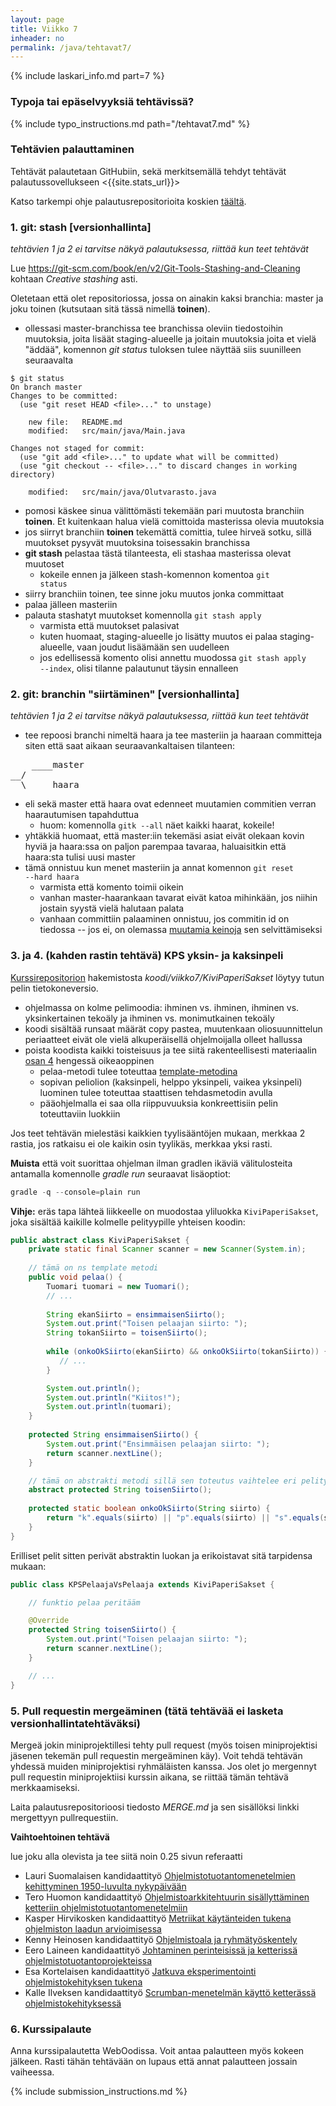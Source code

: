 ```yaml
---
layout: page
title: Viikko 7
inheader: no
permalink: /java/tehtavat7/
---
```


{% include laskari_info.md part=7 %}
### Typoja tai epäselvyyksiä tehtävissä?

{% include typo_instructions.md path="/tehtavat7.md" %}

### Tehtävien palauttaminen

Tehtävät palautetaan GitHubiin, sekä merkitsemällä tehdyt tehtävät palautussovellukseen <{{site.stats_url}}>

Katso tarkempi ohje palautusrepositorioita koskien [täältä](/tehtavat1#teht%C3%A4vien-palautusrepositoriot).

### 1. git: stash [versionhallinta]

_tehtävien 1 ja 2 ei tarvitse näkyä palautuksessa, riittää kun teet tehtävät_

Lue <https://git-scm.com/book/en/v2/Git-Tools-Stashing-and-Cleaning> kohtaan _Creative stashing_ asti.

Oletetaan että olet repositoriossa, jossa on ainakin kaksi branchia: master ja joku toinen (kutsutaan sitä tässä nimellä __toinen__).

* ollessasi master-branchissa tee branchissa oleviin tiedostoihin muutoksia, joita lisäät staging-alueelle ja joitain muutoksia joita et vielä "äddää", komennon _git status_ tuloksen tulee näyttää siis suunilleen seuraavalta

```
$ git status
On branch master
Changes to be committed:
  (use "git reset HEAD <file>..." to unstage)

	new file:   README.md
    modified:   src/main/java/Main.java

Changes not staged for commit:
  (use "git add <file>..." to update what will be committed)
  (use "git checkout -- <file>..." to discard changes in working directory)

	modified:   src/main/java/Olutvarasto.java              
```
 
* pomosi käskee sinua välittömästi tekemään pari muutosta branchiin __toinen__. Et kuitenkaan halua vielä comittoida masterissa olevia muutoksia
* jos siirryt branchiin __toinen__ tekemättä comittia, tulee hirveä sotku, sillä muutokset pysyvät muutoksina toisessakin branchissa
* **git stash** pelastaa tästä tilanteesta, eli stashaa masterissa olevat muutoset
  * kokeile ennen ja jälkeen stash-komennon komentoa <code>git status</code>
* siirry branchiin toinen, tee sinne joku muutos jonka committaat
* palaa jälleen masteriin
* palauta stashatyt muutokset komennolla <code>git stash apply</code>
  * varmista että muutokset palasivat
  * kuten huomaat, staging-alueelle jo lisätty muutos ei palaa staging-alueelle, vaan joudut lisäämään sen uudelleen
  * jos edellisessä komento olisi annettu muodossa <code>git stash apply --index</code>, olisi tilanne palautunut täysin ennalleen

### 2. git: branchin "siirtäminen" [versionhallinta]

_tehtävien 1 ja 2 ei tarvitse näkyä palautuksessa, riittää kun teet tehtävät_

* tee repoosi branchi nimeltä haara ja tee masteriin ja haaraan committeja siten että saat aikaan seuraavankaltaisen tilanteen:

<pre>
    ____master
__/
  \_____haara
</pre>

* eli sekä master että haara ovat edenneet muutamien commitien verran haarautumisen tapahduttua
  * huom: komennolla <code>gitk --all</code> näet kaikki haarat, kokeile!
* yhtäkkiä huomaat, että master:iin tekemäsi asiat eivät olekaan kovin hyviä ja haara:ssa on paljon parempaa tavaraa, haluaisitkin että haara:sta tulisi uusi master
* tämä onnistuu kun menet masteriin ja annat komennon <code>git reset --hard haara</code>
  * varmista että komento toimii oikein
  * vanhan master-haarankaan tavarat eivät katoa mihinkään, jos niihin jostain syystä vielä halutaan palata
  * vanhaan committiin palaaminen onnistuu, jos commitin id on tiedossa -- jos ei, on olemassa [muutamia keinoja](http://stackoverflow.com/questions/4786972/list-of-all-git-commits) sen selvittämiseksi

### 3. ja 4. (kahden rastin tehtävä) KPS yksin- ja kaksinpeli

[Kurssirepositorion](https://github.com/ohjelmistotuotanto-hy/syksy2020) hakemistosta _koodi/viikko7/KiviPaperiSakset_ löytyy tutun pelin tietokoneversio. 

* ohjelmassa on kolme pelimoodia: ihminen vs. ihminen, ihminen vs. yksinkertainen tekoäly ja ihminen vs. monimutkainen tekoäly
* koodi sisältää runsaat määrät copy pastea, muutenkaan oliosuunnittelun periaatteet eivät ole vielä alkuperäisellä ohjelmoijalla olleet hallussa
* poista koodista kaikki toisteisuus ja tee siitä rakenteellisesti materiaalin [osan 4](/osa4) hengessä oikeaoppinen
  * pelaa-metodi tulee toteuttaa [template-metodina](/osa4#suunnittelumalli-template-method-viikko-5)
  * sopivan peliolion (kaksinpeli, helppo yksinpeli, vaikea yksinpeli) luominen tulee toteuttaa staattisen tehdasmetodin avulla
  * pääohjelmalla ei saa olla riippuvuuksia konkreettisiin pelin toteuttaviin luokkiin

Jos teet tehtävän mielestäsi kaikkien tyylisääntöjen mukaan, merkkaa 2 rastia, jos ratkaisu ei ole kaikin osin tyylikäs, merkkaa yksi rasti.

**Muista** että voit suorittaa ohjelman ilman gradlen ikäviä välitulosteita antamalla komennolle _gradle run_ seuraavat lisäoptiot:

```java
gradle -q --console=plain run
```

**Vihje:** eräs tapa lähteä liikkeelle on muodostaa yliluokka `KiviPaperiSakset`, joka sisältää kaikille kolmelle pelityypille yhteisen koodin:

```java
public abstract class KiviPaperiSakset {
    private static final Scanner scanner = new Scanner(System.in);
    
    // tämä on ns template metodi
    public void pelaa() {
        Tuomari tuomari = new Tuomari();
        // ...
        
        String ekanSiirto = ensimmaisenSiirto();
        System.out.print("Toisen pelaajan siirto: ");
        String tokanSiirto = toisenSiirto();
        
        while (onkoOkSiirto(ekanSiirto) && onkoOkSiirto(tokanSiirto)) {
           // ...
        }

        System.out.println();
        System.out.println("Kiitos!");
        System.out.println(tuomari);
    }
    
    protected String ensimmaisenSiirto() {
        System.out.print("Ensimmäisen pelaajan siirto: ");
        return scanner.nextLine();
    }

    // tämä on abstrakti metodi sillä sen toteutus vaihtelee eri pelityypeissä
    abstract protected String toisenSiirto();
    
    protected static boolean onkoOkSiirto(String siirto) {
        return "k".equals(siirto) || "p".equals(siirto) || "s".equals(siirto);
    }
}
``` 

Erilliset pelit sitten perivät abstraktin luokan ja erikoistavat sitä tarpidensa mukaan:

```java
public class KPSPelaajaVsPelaaja extends KiviPaperiSakset {

    // funktio pelaa peritääm

    @Override
    protected String toisenSiirto() {
        System.out.print("Toisen pelaajan siirto: ");
        return scanner.nextLine();  
    }

    // ...
}
```

### 5. Pull requestin mergeäminen (tätä tehtävää ei lasketa versionhallintatehtäväksi)

Mergeä jokin miniprojektillesi tehty pull request (myös toisen miniprojektisi jäsenen tekemän pull requestin mergeäminen käy). Voit tehdä tehtävän yhdessä muiden miniprojektisi ryhmäläisten kanssa. Jos olet jo mergennyt pull requestin miniprojektiisi kurssin aikana, se riittää tämän tehtävä merkkaamiseksi. 

Laita palautusrepositorioosi tiedosto _MERGE.md_ ja sen sisällöksi linkki mergettyyn pullrequestiin. 

**Vaihtoehtoinen tehtävä**

lue joku alla olevista ja tee siitä noin 0.25 sivun referaatti

* Lauri Suomalaisen kandidaattityö [Ohjelmistotuotantomenetelmien kehittyminen 1950-luvulta nykypäivään](https://www.cs.helsinki.fi/u/mluukkai/ohtu/suomalainen-kandi.pdf)
* Tero Huomon kandidaattityö [Ohjelmistoarkkitehtuurin sisällyttäminen ketteriin ohjelmistotuotantomenetelmiin](https://www.cs.helsinki.fi/u/mluukkai/ohtu/huomo-kandi.pdf) 
* Kasper Hirvikosken kandidaattityö [Metriikat käytänteiden tukena ohjelmiston laadun arvioimisessa](https://www.cs.helsinki.fi/u/mluukkai/ohtu/hirvikoski-kandi.pdf)
* Kenny Heinosen kandidaattityö [Ohjelmistoala ja ryhmätyöskentely](https://www.cs.helsinki.fi/u/mluukkai/ohtu/heinononen-kandi.pdf)
* Eero Laineen kandidaattityö [Johtaminen perinteisissä ja ketterissä ohjelmistotuotantoprojekteissa](https://www.cs.helsinki.fi/u/mluukkai/ohtu/laine-kandi.pdf)
* Esa Kortelaisen kandidaattityö [Jatkuva eksperimentointi ohjelmistokehityksen tukena](https://www.cs.helsinki.fi/u/mluukkai/ohtu/kortelainen-kandi.pdf)
* Kalle Ilveksen kandidaattityö [Scrumban-menetelmän käyttö ketterässä ohjelmistokehityksessä](https://www.cs.helsinki.fi/u/mluukkai/ohtu/ilves-kandi.pdf)

### 6. Kurssipalaute

Anna kurssipalautetta WebOodissa. Voit antaa palautteen myös kokeen jälkeen. Rasti tähän tehtävään on lupaus että annat palautteen jossain vaiheessa.

{% include submission_instructions.md %}
